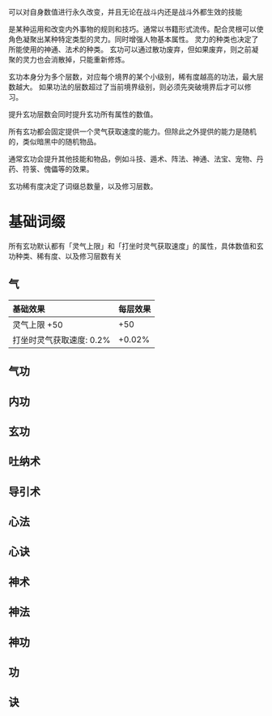可以对自身数值进行永久改变，并且无论在战斗内还是战斗外都生效的技能

是某种运用和改变内外事物的规则和技巧。通常以书籍形式流传。配合灵根可以使角色凝聚出某种特定类型的灵力。同时增强人物基本属性。
灵力的种类也决定了所能使用的神通、法术的种类。
玄功可以通过散功废弃，但如果废弃，则之前凝聚的灵力也会消散掉，只能重新修炼。

玄功本身分为多个层数，对应每个境界的某个小级别，稀有度越高的功法，最大层数越大。
如果功法的层数超过了当前境界级别，则必须先突破境界后才可以修习。

提升玄功层数会同时提升玄功所有属性的数值。

所有玄功都会固定提供一个灵气获取速度的能力。但除此之外提供的能力是随机的，类似暗黑中的随机物品。

通常玄功会提升其他技能和物品，例如斗技、遁术、阵法、神通、法宝、宠物、丹药、符箓、傀儡等的效果。

玄功稀有度决定了词缀总数量，以及修习层数。

# 基础词缀

所有玄功默认都有「灵气上限」和「打坐时灵气获取速度」的属性，具体数值和玄功种类、稀有度、以及修习层数有关

## 气

| 基础效果                 | 每层效果 |
| :----------------------- | -------- |
| 灵气上限 +50             | +50      |
| 打坐时灵气获取速度: 0.2% | +0.02%   |

## 气功

## 内功

## 玄功

## 吐纳术

## 导引术

## 心法

## 心诀

## 神术

## 神法

## 神功

## 功

## 诀
